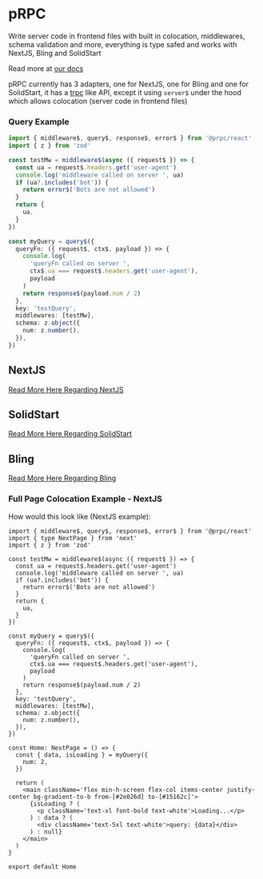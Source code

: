 # pRPC

Write server code in frontend files with built in colocation, middlewares, schema validation and more, everything is type safed and works with NextJS, Bling and SolidStart

Read more at [our docs](https://prpc.vercel.app)

pRPC currently has 3 adapters, one for NextJS, one for Bling and one for SolidStart, it has a [trpc](https://github.com/trpc/trpc) like API, except it using `server$` under the hood which allows colocation (server code in frontend files)

### Query Example

```ts
import { middleware$, query$, response$, error$ } from '@prpc/react'
import { z } from 'zod'

const testMw = middleware$(async ({ request$ }) => {
  const ua = request$.headers.get('user-agent')
  console.log('middleware called on server ', ua)
  if (ua?.includes('bot')) {
    return error$('Bots are not allowed')
  }
  return {
    ua,
  }
})

const myQuery = query$({
  queryFn: ({ request$, ctx$, payload }) => {
    console.log(
      'queryFn called on server ',
      ctx$.ua === request$.headers.get('user-agent'),
      payload
    )
    return response$(payload.num / 2)
  },
  key: 'testQuery',
  middlewares: [testMw],
  schema: z.object({
    num: z.number(),
  }),
})
```

## NextJS

[Read More Here Regarding NextJS](https://prpc.vercel.app/nextjs/install)

## SolidStart

[Read More Here Regarding SolidStart](https://prpc.vercel.app/solid/install)

## Bling

[Read More Here Regarding Bling](https://prpc.vercel.app/react/install)

### Full Page Colocation Example - NextJS

How would this look like (NextJS example):

```tsx
import { middleware$, query$, response$, error$ } from '@prpc/react'
import { type NextPage } from 'next'
import { z } from 'zod'

const testMw = middleware$(async ({ request$ }) => {
  const ua = request$.headers.get('user-agent')
  console.log('middleware called on server ', ua)
  if (ua?.includes('bot')) {
    return error$('Bots are not allowed')
  }
  return {
    ua,
  }
})

const myQuery = query$({
  queryFn: ({ request$, ctx$, payload }) => {
    console.log(
      'queryFn called on server ',
      ctx$.ua === request$.headers.get('user-agent'),
      payload
    )
    return response$(payload.num / 2)
  },
  key: 'testQuery',
  middlewares: [testMw],
  schema: z.object({
    num: z.number(),
  }),
})

const Home: NextPage = () => {
  const { data, isLoading } = myQuery({
    num: 2,
  })

  return (
    <main className='flex min-h-screen flex-col items-center justify-center bg-gradient-to-b from-[#2e026d] to-[#15162c]'>
      {isLoading ? (
        <p className='text-xl font-bold text-white'>Loading...</p>
      ) : data ? (
        <div className='text-5xl text-white'>query: {data}</div>
      ) : null}
    </main>
  )
}

export default Home
```

